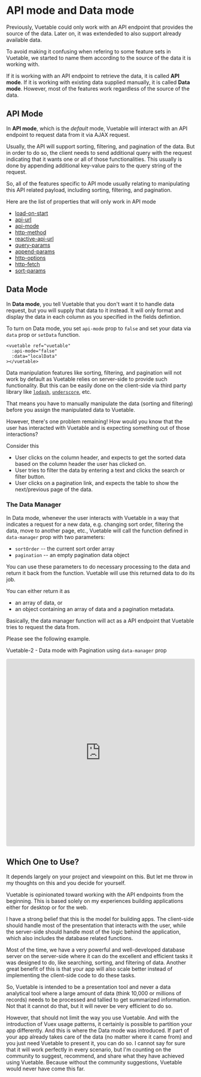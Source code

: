 # API mode and Data mode

Previously, Vuetable could only work with an API endpoint that provides the 
source of the data. Later on, it was extendeded to also support already 
available data. 

To avoid making it confusing when refering to some feature sets in Vuetable, 
we started to name them according to the source of the data it is working with.

If it is working with an API endpoint to retrieve the data, it is called **API mode**.
If it is working with existing data supplied manually, it is called **Data mode**. 
However, most of the features work regardless of the source of the data.

## API Mode

In **API mode**, which is the _default_ mode, Vuetable will interact with an 
API endpoint to request data from it via AJAX request. 

Usually, the API will support sorting, filtering, and pagination of the data. 
But in order to do so, the client needs to send additional query with the 
request indicating that it wants one or all of those functionalities. This
usually is done by appending additional key-value pairs to the query string 
of the request.

So, all of the features specific to API mode usually relating to manipulating 
this API related payload, including sorting, filtering, and pagination.

Here are the list of properties that will only work in API mode
- [load-on-start](../api/vuetable/properties.html#load-on-start)
- [api-url](../api/vuetable/properties.html#api-url)
- [api-mode](../api/vuetable/properties.html#api-mode)
- [http-method](../api/vuetable/properties.html#http-method)
- [reactive-api-url](../api/vuetable/properties.html#reactive-api-url)
- [query-params](../api/vuetable/properties.html#query-params)
- [append-params](../api/vuetable/properties.html#append-params)
- [http-options](../api/vuetable/properties.html#http-options)
- [http-fetch](../api/vuetable/properties.html#http-fetch)
- [sort-params](../api/vuetable/properties.html#sort-params)


## Data Mode

In **Data mode**, you tell Vuetable that you don't want it to handle data request, 
but you will supply that data to it instead. It will only format and display
the data in each column as you specified in the fields defintion.

To turn on Data mode, you set `api-mode` prop to `false` and set your data via 
`data` prop or `setData` function.

```vue
<vuetable ref="vuetable"
  :api-mode="false"
  :data="localData"
></vuetable>
```

Data manipulation features like sorting, filtering, and pagination will not 
work by default as Vuetable relies on server-side to provide such functionality. 
But this can be easily done on the client-side via third party library like [`lodash`](https://lodash.com/),
[`underscore`](http://underscorejs.org/), etc.

That means you have to manually manipulate the data (sorting and filtering) before you 
assign the manipulated data to Vuetable.

However, there's one problem remaining! How would you know that the user has interacted
with Vuetable and is expecting something out of those interactions?

Consider this
- User clicks on the column header, and expects to get the sorted data based on the column header the user has clicked on.
- User tries to filter the data by entering a text and clicks the search or filter button.
- User clicks on a pagination link, and expects the table to show the next/previous page of the data.

### The Data Manager

In Data mode, whenever the user interacts with Vuetable in a way that indicates a request for a new data, e.g. changing sort order, filtering the data, move to another page, etc., Vuetable will call the function defined in `data-manager` prop with two
parameters:
- `sortOrder` -- the current sort order array
- `pagination` -- an empty pagination data object

You can use these parameters to do necessary processing to the data and return it back from
the function. Vuetable will use this returned data to do its job.

You can either return it as
- an array of data, or 
- an object containing an array of data and a pagination metadata.

Basically, the data manager function will act as a API endpoint that Vuetable tries to 
request the data from. 

Please see the following example.

Vuetable-2 - Data mode with Pagination using `data-manager` prop
<iframe src="https://codesandbox.io/embed/y0z80ooxk9?autoresize=1&hidenavigation=1&module=%2FApp.vue&moduleview=1&view=editor" style="width:100%; height:500px; border:0; border-radius: 4px; overflow:hidden;" sandbox="allow-modals allow-forms allow-popups allow-scripts allow-same-origin"></iframe>

## Which One to Use?

It depends largely on your project and viewpoint on this. But let me throw in
my thoughts on this and you decide for yourself.

Vuetable is opinionated toward working with the API endpoints from the beginning. 
This is based solely on my experiences building applications either for desktop or
for the web.

I have a strong belief that this is the model for building apps. The client-side should handle most of the presentation that interacts with the user, while the server-side should handle most of the logic behind the application, which also includes the database related functions.

Most of the time, we have a very powerful and well-developed database server on the server-side where it can do the excellent and efficient tasks it was designed to do, like searching, sorting, and filtering of data. Another great benefit of this is that your app will also scale better instead of implementing the client-side code to do these tasks.

So, Vuetable is intended to be a presentation tool and never a data analytical tool where a large amount of data (think 10,000 or millions of records) needs to be processed and tallied to get summarized information. Not that it cannot do that, but it will never be very efficient to do so. 

However, that should not limit the way you use Vuetable. And with the introduction of Vuex usage patterns, it certainly is possible to partition your app differently. And this is where the Data mode was introduced. If part of your app already takes care of the data (no matter where it came from) and you just need Vuetable to present it, you can do so. I cannot say for sure that it will work perfectly in every scenario, but I'm counting on the community to suggest, recommend, and share what they have achieved using Vuetable. Because without the community suggestions, Vuetable would never have come this far.
